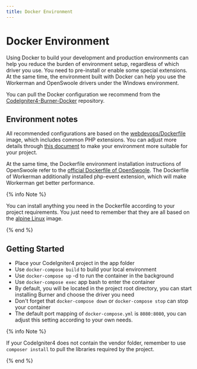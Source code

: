 ```yaml
---
title: Docker Environment
---
```


# Docker Environment

Using Docker to build your development and production environments can help you reduce the burden of environment setup, regardless of which driver you use. You need to pre-install or enable some special extensions. At the same time, the environment built with Docker can help you use the Workerman and OpenSwoole drivers under the Windows environment.

You can pull the Docker configuration we recommend from the [CodeIgniter4-Burner-Docker](https://github.com/monkenWu/CodeIgniter4-Burner-Docker) repository.

## Environment notes
All recommended configurations are based on the [webdevops/Dockerfile](https://github.com/webdevops/Dockerfile) image, which includes common PHP extensions. You can adjust more details through [this document](https://dockerfile.readthedocs.io/en/latest/content/DockerImages/dockerfiles/php.html) to make your environment more suitable for your project.

At the same time, the Dockerfile environment installation instructions of OpenSwoole refer to the [official Dockerfile of OpenSwoole](https://github.com/openswoole/docker-openswoole/tree/master/dockerfiles). The Dockerfile of Workerman additionally installed php-event extension, which will make Workerman get better performance.

{% info Note %}

You can install anything you need in the Dockerfile according to your project requirements. You just need to remember that they are all based on the [alpine Linux](https://www.alpinelinux.org/)  image.

{% end %}

## Getting Started

* Place your CodeIgniter4 project in the app folder
* Use `docker-compose build` to build your local environment
* Use `docker-compose up` -d to run the container in the background
* Use `docker-compose exec` app bash to enter the container
* By default, you will be located in the project root directory, you can start installing Burner and choose the driver you need
* Don't forget that `docker-compose down` or `docker-compose stop` can stop your container
* The default port mapping of `docker-compose.yml` is `8080:8080`, you can adjust this setting according to your own needs.

{% info Note %}

If your CodeIgniter4 does not contain the vendor folder, remember to use `composer install` to pull the libraries required by the project.

{% end %}